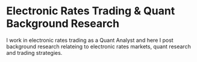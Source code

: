 # Electronic Rates Trading & Quant Background Research 

I work in electronic rates trading as a Quant Analyst and here I post background research relateing to electronic rates markets, quant research and trading strategies. 
